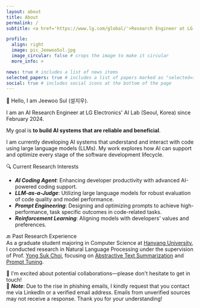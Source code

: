 ```yaml
---
layout: about
title: About
permalink: /
subtitle: <a href='https://www.lg.com/global/'>Research Engineer at LG Electronics</a>

profile:
  align: right
  image: pic_JeewooSul.jpg
  image_circular: false # crops the image to make it circular
  more_info: >

news: true # includes a list of news items
selected_papers: true # includes a list of papers marked as "selected={true}"
social: true # includes social icons at the bottom of the page
---
```


👋 Hello, I am Jeewoo Sul (설지우).

I am an AI Research Engineer at LG Electronics' AI Lab (Seoul, Korea) since February 2024.

My goal is **to build AI systems that are reliable and beneficial**. 

I am currently developing AI systems that understand and interact with code using large language models (LLMs). My work explores how AI can support and optimize every stage of the software development lifecycle.

🔍 Current Research Interests
- ***AI Coding Agent***: Enhancing developer productivity with advanced AI-powered coding support.
- ***LLM-as-a-Judge***: Utilizing large language models for robust evaluation of code quality and model performance.
- ***Prompt Engineering***: Designing and optimizing prompts to achieve high-performance, task specific outcomes in code-related tasks.
- ***Reinforcement Learning***: Aligning models with developers' values and preferences.

🔙 Past Research Experience <br>
As a graduate student majoring in Computer Science at <a href="http://cse.hanyang.ac.kr/eng/">Hanyang University</a>, I conducted research in Natural Language Processing under the supervision of Prof. <a href='http://ai.hanyang.ac.kr/main'>Yong Suk Choi</a>, focusing on [Abstractive Text Summarization](https://aclanthology.org/2023.acl-short.56/) and [Prompt Tuning](https://aclanthology.org/2024.naacl-short.44/).

🤗 I'm excited about potential collaborations—please don't hesitate to get in touch! <br>
🚨 ***Note***: Due to the rise in phishing emails, I kindly request that you contact me via LinkedIn or a verified email address. Emails from unverified sources may not receive a response. Thank you for your understanding!